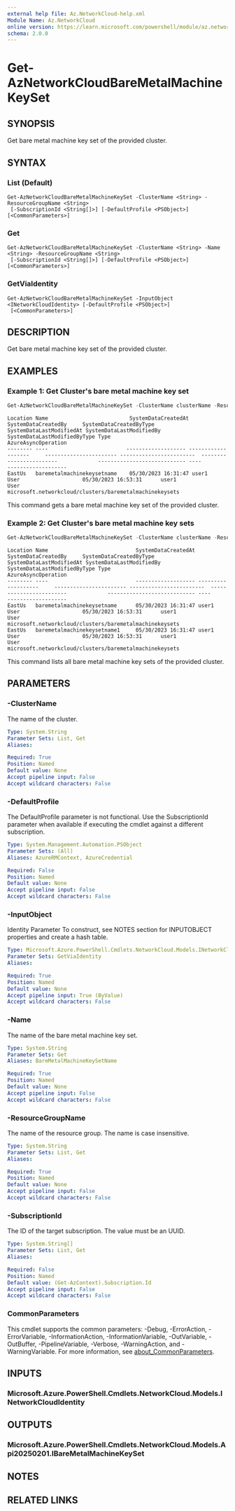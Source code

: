 ```yaml
---
external help file: Az.NetworkCloud-help.xml
Module Name: Az.NetworkCloud
online version: https://learn.microsoft.com/powershell/module/az.networkcloud/get-aznetworkcloudbaremetalmachinekeyset
schema: 2.0.0
---
```


# Get-AzNetworkCloudBareMetalMachineKeySet

## SYNOPSIS
Get bare metal machine key set of the provided cluster.

## SYNTAX

### List (Default)
```
Get-AzNetworkCloudBareMetalMachineKeySet -ClusterName <String> -ResourceGroupName <String>
 [-SubscriptionId <String[]>] [-DefaultProfile <PSObject>] [<CommonParameters>]
```

### Get
```
Get-AzNetworkCloudBareMetalMachineKeySet -ClusterName <String> -Name <String> -ResourceGroupName <String>
 [-SubscriptionId <String[]>] [-DefaultProfile <PSObject>] [<CommonParameters>]
```

### GetViaIdentity
```
Get-AzNetworkCloudBareMetalMachineKeySet -InputObject <INetworkCloudIdentity> [-DefaultProfile <PSObject>]
 [<CommonParameters>]
```

## DESCRIPTION
Get bare metal machine key set of the provided cluster.

## EXAMPLES

### Example 1: Get Cluster's bare metal machine key set
```powershell
Get-AzNetworkCloudBareMetalMachineKeySet -ClusterName clusterName -ResourceGroupName resourceGroupName -Name bareMetalMachineKeySetName -SubscriptionId subscriptionId
```

```output
Location Name                          SystemDataCreatedAt SystemDataCreatedBy     SystemDataCreatedByType SystemDataLastModifiedAt SystemDataLastModifiedBy             SystemDataLastModifiedByType Type                                                     AzureAsyncOperation
-------- ----                         ------------------- -------------------     ----------------------- ------------------------  ------------------------             ---------------------------- ----                                                     -------------------
EastUs   baremetalmachinekeysetname    05/30/2023 16:31:47 user1                   User                    05/30/2023 16:53:31      user1                                User                         microsoft.networkcloud/clusters/baremetalmachinekeysets
```

This command gets a bare metal machine key set of the provided cluster.

### Example 2: Get Cluster's bare metal machine key sets
```powershell
Get-AzNetworkCloudBareMetalMachineKeySet -ClusterName clusterName -ResourceGroupName resourceGroupName -SubscriptionId subscriptionId
```

```output
Location Name                            SystemDataCreatedAt SystemDataCreatedBy     SystemDataCreatedByType SystemDataLastModifiedAt SystemDataLastModifiedBy             SystemDataLastModifiedByType Type                                                     AzureAsyncOperation
-------- ----                            ------------------- -------------------     ----------------------- ------------------------  ------------------------             ---------------------------- ----                                                     -------------------
EastUs   baremetalmachinekeysetname      05/30/2023 16:31:47 user1                   User                    05/30/2023 16:53:31      user1                                User                         microsoft.networkcloud/clusters/baremetalmachinekeysets
EastUs   baremetalmachinekeysetname1     05/30/2023 16:31:47 user1                   User                    05/30/2023 16:53:31      user1                                User                         microsoft.networkcloud/clusters/baremetalmachinekeysets
```

This command lists all bare metal machine key sets of the provided cluster.

## PARAMETERS

### -ClusterName
The name of the cluster.

```yaml
Type: System.String
Parameter Sets: List, Get
Aliases:

Required: True
Position: Named
Default value: None
Accept pipeline input: False
Accept wildcard characters: False
```

### -DefaultProfile
The DefaultProfile parameter is not functional.
Use the SubscriptionId parameter when available if executing the cmdlet against a different subscription.

```yaml
Type: System.Management.Automation.PSObject
Parameter Sets: (All)
Aliases: AzureRMContext, AzureCredential

Required: False
Position: Named
Default value: None
Accept pipeline input: False
Accept wildcard characters: False
```

### -InputObject
Identity Parameter
To construct, see NOTES section for INPUTOBJECT properties and create a hash table.

```yaml
Type: Microsoft.Azure.PowerShell.Cmdlets.NetworkCloud.Models.INetworkCloudIdentity
Parameter Sets: GetViaIdentity
Aliases:

Required: True
Position: Named
Default value: None
Accept pipeline input: True (ByValue)
Accept wildcard characters: False
```

### -Name
The name of the bare metal machine key set.

```yaml
Type: System.String
Parameter Sets: Get
Aliases: BareMetalMachineKeySetName

Required: True
Position: Named
Default value: None
Accept pipeline input: False
Accept wildcard characters: False
```

### -ResourceGroupName
The name of the resource group.
The name is case insensitive.

```yaml
Type: System.String
Parameter Sets: List, Get
Aliases:

Required: True
Position: Named
Default value: None
Accept pipeline input: False
Accept wildcard characters: False
```

### -SubscriptionId
The ID of the target subscription.
The value must be an UUID.

```yaml
Type: System.String[]
Parameter Sets: List, Get
Aliases:

Required: False
Position: Named
Default value: (Get-AzContext).Subscription.Id
Accept pipeline input: False
Accept wildcard characters: False
```

### CommonParameters
This cmdlet supports the common parameters: -Debug, -ErrorAction, -ErrorVariable, -InformationAction, -InformationVariable, -OutVariable, -OutBuffer, -PipelineVariable, -Verbose, -WarningAction, and -WarningVariable. For more information, see [about_CommonParameters](http://go.microsoft.com/fwlink/?LinkID=113216).

## INPUTS

### Microsoft.Azure.PowerShell.Cmdlets.NetworkCloud.Models.INetworkCloudIdentity

## OUTPUTS

### Microsoft.Azure.PowerShell.Cmdlets.NetworkCloud.Models.Api20250201.IBareMetalMachineKeySet

## NOTES

## RELATED LINKS
